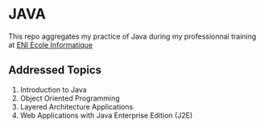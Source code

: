 # JAVA

This repo aggregates my practice of Java during my professionnal training at [ENI Ecole Informatique](https://www.eni-ecole.fr/)

## Addressed Topics

1. Introduction to Java
2. Object Oriented Programming
3. Layered Architecture Applications
4. Web Applications with Java Enterprise Edition (J2E)
